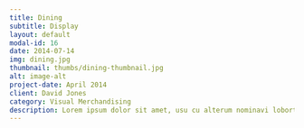 ```yaml
---
title: Dining
subtitle: Display
layout: default
modal-id: 16
date: 2014-07-14
img: dining.jpg
thumbnail: thumbs/dining-thumbnail.jpg
alt: image-alt
project-date: April 2014
client: David Jones
category: Visual Merchandising
description: Lorem ipsum dolor sit amet, usu cu alterum nominavi lobortis.
---
```

